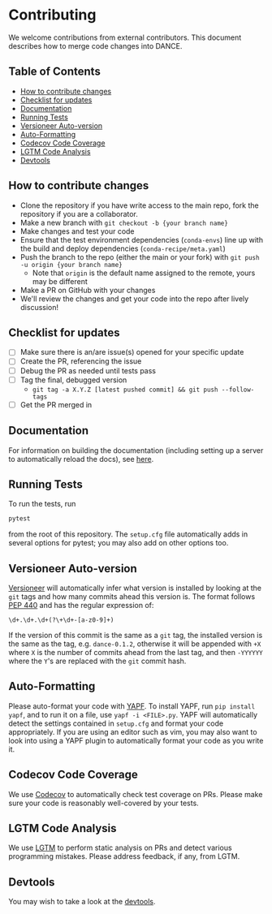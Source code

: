 # Contributing

We welcome contributions from external contributors. This document describes how
to merge code changes into DANCE.

## Table of Contents

<!-- vim-markdown-toc GFM -->

* [How to contribute changes](#how-to-contribute-changes)
* [Checklist for updates](#checklist-for-updates)
* [Documentation](#documentation)
* [Running Tests](#running-tests)
* [Versioneer Auto-version](#versioneer-auto-version)
* [Auto-Formatting](#auto-formatting)
* [Codecov Code Coverage](#codecov-code-coverage)
* [LGTM Code Analysis](#lgtm-code-analysis)
* [Devtools](#devtools)

<!-- vim-markdown-toc -->

## How to contribute changes

- Clone the repository if you have write access to the main repo, fork the
  repository if you are a collaborator.
- Make a new branch with `git checkout -b {your branch name}`
- Make changes and test your code
- Ensure that the test environment dependencies (`conda-envs`) line up with the
  build and deploy dependencies (`conda-recipe/meta.yaml`)
- Push the branch to the repo (either the main or your fork) with
  `git push -u origin {your branch name}`
  - Note that `origin` is the default name assigned to the remote, yours may be
    different
- Make a PR on GitHub with your changes
- We'll review the changes and get your code into the repo after lively
  discussion!

## Checklist for updates

- [ ] Make sure there is an/are issue(s) opened for your specific update
- [ ] Create the PR, referencing the issue
- [ ] Debug the PR as needed until tests pass
- [ ] Tag the final, debugged version
  - `git tag -a X.Y.Z [latest pushed commit] && git push --follow-tags`
- [ ] Get the PR merged in

## Documentation

For information on building the documentation (including setting up a server to
automatically reload the docs), see [here](../docs/README.md).

## Running Tests

To run the tests, run

```bash
pytest
```

from the root of this repository. The `setup.cfg` file automatically adds in
several options for pytest; you may also add on other options too.

## Versioneer Auto-version

[Versioneer](https://github.com/warner/python-versioneer) will automatically
infer what version is installed by looking at the `git` tags and how many
commits ahead this version is. The format follows
[PEP 440](https://www.python.org/dev/peps/pep-0440/) and has the regular
expression of:

```regexp
\d+.\d+.\d+(?\+\d+-[a-z0-9]+)
```

If the version of this commit is the same as a `git` tag, the installed version
is the same as the tag, e.g. `dance-0.1.2`, otherwise it will be appended with
`+X` where `X` is the number of commits ahead from the last tag, and then
`-YYYYYY` where the `Y`'s are replaced with the `git` commit hash.

## Auto-Formatting

Please auto-format your code with [YAPF](https://github.com/google/yapf). To
install YAPF, run `pip install yapf`, and to run it on a file, use
`yapf -i <FILE>.py`. YAPF will automatically detect the settings contained in
`setup.cfg` and format your code appropriately. If you are using an editor such
as vim, you may also want to look into using a YAPF plugin to automatically
format your code as you write it.

## Codecov Code Coverage

We use [Codecov](https://codecov.io) to automatically check test coverage on
PRs. Please make sure your code is reasonably well-covered by your tests.

## LGTM Code Analysis

We use [LGTM](https://lgtm.com) to perform static analysis on PRs and detect
various programming mistakes. Please address feedback, if any, from LGTM.

## Devtools

You may wish to take a look at the [devtools](../devtools/README.md).
